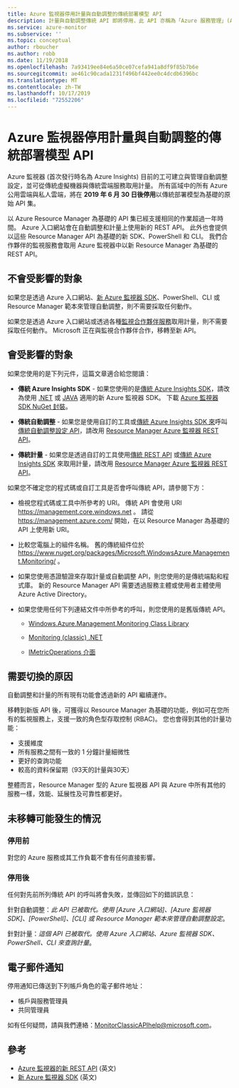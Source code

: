 ```yaml
---
title: Azure 監視器停用計量與自動調整的傳統部署模型 API
description: 計量與自動調整傳統 API 即將停用，此 API 亦稱為「Azure 服務管理」(ASM) 或 RDFE 部署模型
ms.service: azure-monitor
ms.subservice: ''
ms.topic: conceptual
author: rboucher
ms.author: robb
ms.date: 11/19/2018
ms.openlocfilehash: 7a93419ee84e6a50ce07cefa941a8df9f85b7b6e
ms.sourcegitcommit: ae461c90cada1231f496bf442ee0c4dcdb6396bc
ms.translationtype: MT
ms.contentlocale: zh-TW
ms.lasthandoff: 10/17/2019
ms.locfileid: "72552206"
---
```

# <a name="azure-monitor-retirement-of-classic-deployment-model-apis-for-metrics-and-autoscale"></a>Azure 監視器停用計量與自動調整的傳統部署模型 API

Azure 監視器 (首次發行時名為 Azure Insights) 目前的工可建立與管理自動調整設定，並可從傳統虛擬機器與傳統雲端服務取用計量。 所有區域中的所有 Azure 公用雲端與私人雲端，將在 **2019 年 6 月 30 日後停用**以傳統部署模型為基礎的原始 API 集。   

以 Azure Resource Manager 為基礎的 API 集已經支援相同的作業超過一年時間。 Azure 入口網站會在自動調整和計量上使用新的 REST API。 此外也會提供以這些 Resource Manager API 為基礎的新 SDK、PowerShell 和 CLI。 我們合作夥伴的監視服務會取用 Azure 監視器中以新 Resource Manager 為基礎的 REST API。  

## <a name="who-is-not-affected"></a>不會受影響的對象

如果您是透過 Azure 入口網站、[新 Azure 監視器 SDK](https://www.nuget.org/packages/Microsoft.Azure.Management.Monitor/)、PowerShell、CLI 或 Resource Manager 範本來管理自動調整，則不需要採取任何動作。  

如果您是透過 Azure 入口網站或透過各種[監視合作夥伴服務](../../azure-monitor/platform/partners.md)取用計量，則不需要採取任何動作。 Microsoft 正在與監視合作夥伴合作，移轉至新 API。

## <a name="who-is-affected"></a>會受影響的對象

如果您使用的是下列元件，這篇文章適合給您閱讀：

- **傳統 Azure Insights SDK** - 如果您使用的是[傳統 Azure Insights SDK](https://www.nuget.org/packages/Microsoft.WindowsAzure.Management.Monitoring/)，請改為使用 [.NET](https://github.com/azure/azure-libraries-for-net#download) 或 [JAVA](https://github.com/azure/azure-libraries-for-java#download) 適用的新 Azure 監視器 SDK。 下載 [Azure 監視器 SDK NuGet 封裝](https://www.nuget.org/packages/Microsoft.Azure.Management.Monitor/)。

- **傳統自動調整** - 如果您是使用自訂的工具或[傳統 Azure Insights SDK 來](https://www.nuget.org/packages/Microsoft.WindowsAzure.Management.Monitoring/)呼叫[傳統自動調整設定 API](https://msdn.microsoft.com/library/azure/mt348562.aspx)，請改用 [Resource Manager Azure 監視器 REST API](https://docs.microsoft.com/rest/api/monitor/autoscalesettings)。

- **傳統計量** - 如果您是透過自訂的工具使用[傳統 REST API](https://msdn.microsoft.com/library/azure/dn510374.aspx) 或[傳統 Azure Insights SDK](https://www.nuget.org/packages/Microsoft.WindowsAzure.Management.Monitoring/) 來取用計量，請改用 [Resource Manager Azure 監視器 REST API](https://docs.microsoft.com/rest/api/monitor/autoscalesettings)。 

如果您不確定您的程式碼或自訂工具是否會呼叫傳統 API，請參閱下方：

- 檢視您程式碼或工具中所參考的 URI。 傳統 API 會使用 URI https://management.core.windows.net 。 請從 https://management.azure.com/ 開始，在以 Resource Manager 為基礎的 API 上使用新 URI。

- 比較您電腦上的組件名稱。 舊的傳統組件位於 https://www.nuget.org/packages/Microsoft.WindowsAzure.Management.Monitoring/ 。

- 如果您使用憑證驗證來存取計量或自動調整 API，則您使用的是傳統端點和程式庫。 新的 Resource Manager API 需要透過服務主體或使用者主體使用 Azure Active Directory。

- 如果您使用任何下列連結文件中所參考的呼叫，則您使用的是舊版傳統 API。

  - [Windows.Azure.Management.Monitoring Class Library](https://docs.microsoft.com/previous-versions/azure/dn510414(v=azure.100))

  - [Monitoring (classic) .NET](https://docs.microsoft.com/previous-versions/azure/reference/mt348562(v%3dazure.100))

  - [IMetricOperations 介面](https://docs.microsoft.com/previous-versions/azure/reference/dn802395(v%3dazure.100))

## <a name="why-you-should-switch"></a>需要切換的原因

自動調整和計量的所有現有功能會透過新的 API 繼續運作。  

移轉到新版 API 後，可獲得以 Resource Manager 為基礎的功能，例如可在您所有的監視服務上，支援一致的角色型存取控制 (RBAC)。 您也會得到其他的計量功能： 

- 支援維度
- 所有服務之間有一致的 1 分鐘計量細微性 
- 更好的查詢功能
- 較高的資料保留期（93天的計量與30天） 

整體而言，Resource Manager 型的 Azure 監視器 API 與 Azure 中所有其他的服務一樣，效能、延展性及可靠性都更好。 

## <a name="what-happens-if-you-do-not-migrate"></a>未移轉可能發生的情況

### <a name="before-retirement"></a>停用前

對您的 Azure 服務或其工作負載不會有任何直接影響。  

### <a name="after-retirement"></a>停用後

任何對先前所列傳統 API 的呼叫將會失敗，並傳回如下的錯誤訊息：

針對自動調整：*此 API 已被取代。使用 [Azure 入口網站]、[Azure 監視器 SDK]、[PowerShell]、[CLI] 或 Resource Manager 範本來管理自動調整設定*。  

針對計量：*這個 API 已被取代。使用 Azure 入口網站、Azure 監視器 SDK、PowerShell、CLI 來查詢計量*。

## <a name="email-notifications"></a>電子郵件通知

停用通知已傳送到下列帳戶角色的電子郵件地址： 

- 帳戶與服務管理員
- 共同管理員  

如有任何疑問，請與我們連絡：MonitorClassicAPIhelp@microsoft.com。  

## <a name="references"></a>參考

- [Azure 監視器的新 REST API](https://docs.microsoft.com/rest/api/monitor/) (英文) 
- [新 Azure 監視器 SDK](https://www.nuget.org/packages/Microsoft.Azure.Management.Monitor/) (英文)
